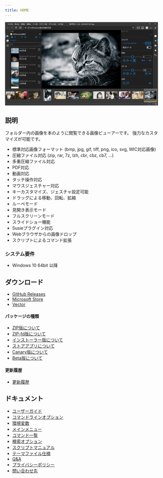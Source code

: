 ```yaml
---
title: HOME
---
```


![NeeView39.jpg](../assets/images/NeeView42.ja-jp.jpg)

<!-- section: overview -->

## 説明

  フォルダー内の画像を本のように閲覧できる画像ビューアーです。
  強力なカスタマイズが可能です。

  * 標準対応画像フォーマット (bmp, jpg, gif, tiff, png, ico, svg, WIC対応画像)
  * 圧縮ファイル対応 (zip, rar, 7z, lzh, cbr, cbz, cb7, ...)
  * 多重圧縮ファイル対応
  * PDF対応
  * 動画対応
  * タッチ操作対応
  * マウスジェスチャー対応
  * キーカスタマイズ、ジェスチャ設定可能
  * ドラッグによる移動、回転、拡縮
  * ルーペモード
  * 見開き表示モード
  * フルスクリーンモード
  * スライドショー機能
  * Susieプラグイン対応
  * Webブラウザからの画像ドロップ
  * スクリプトによるコマンド拡張

### システム要件

  * Windows 10 64bit 以降

<!-- end_section: overview -->

## ダウンロード

- [GitHub Releases](https://github.com/neelabo/NeeView/releases)
- [Microsoft Store](https://www.microsoft.com/store/apps/9p24z53hc1jr)
- [Vector](https://www.vector.co.jp/soft/winnt/art/se512262.html)

#### パッケージの種類

* [ZIP版について](package-zip.md)
* [ZIP-fd版について](package-zip-fd.md)
* [インストーラー版について](package-installer.md)
* [ストアアプリについて](package-storeapp.md)
* [Canary版について](package-canary.md)
* [Beta版について](package-beta.md)

#### 更新履歴

* [更新履歴](changelog.md)

## ドキュメント

* [ユーザーガイド](userguide.md)
* [コマンドラインオプション](commandline-options.md)
* [環境変数](environment-value.md)
* [メインメニュー](main-menu.html)
* [コマンド一覧](command-list.html)
* [検索オプション](search-options.html)
* [スクリプトマニュアル](script-manual.html)
* [テーマファイル仕様](theme.md)
* [Q&A](question-and-answer.md)
* [プライバシーポリシー](privacy-policy.md)
* [問い合わせ先](contact.md)
